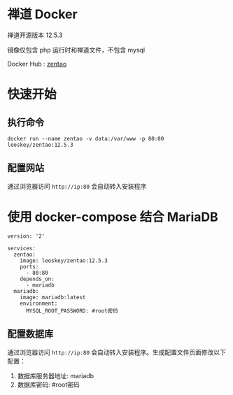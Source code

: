 # 禅道 Docker
禅道开源版本 12.5.3

镜像仅包含 php 运行时和禅道文件，不包含 mysql

Docker Hub : [zentao](https://hub.docker.com/r/leoskey/zentao)

# 快速开始
## 执行命令
``` shell
docker run --name zentao -v data:/var/www -p 80:80 leoskey/zentao:12.5.3
```
## 配置网站
通过浏览器访问 `http://ip:80` 会自动转入安装程序

# 使用 docker-compose 结合 MariaDB
```
version: '2'

services: 
  zentao:
    image: leoskey/zentao:12.5.3
    ports: 
      - 80:80
    depends_on: 
      - mariadb
  mariadb:
    image: mariadb:latest
    environment:
      MYSQL_ROOT_PASSWORD: #root密码
```
## 配置数据库
通过浏览器访问 `http://ip:80` 会自动转入安装程序。生成配置文件页面修改以下配置：
1. 数据库服务器地址: mariadb
2. 数据库密码: #root密码